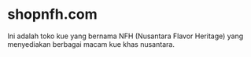 # shopnfh.com
Ini adalah toko kue yang bernama NFH (Nusantara Flavor Heritage) yang menyediakan berbagai macam kue khas nusantara.
